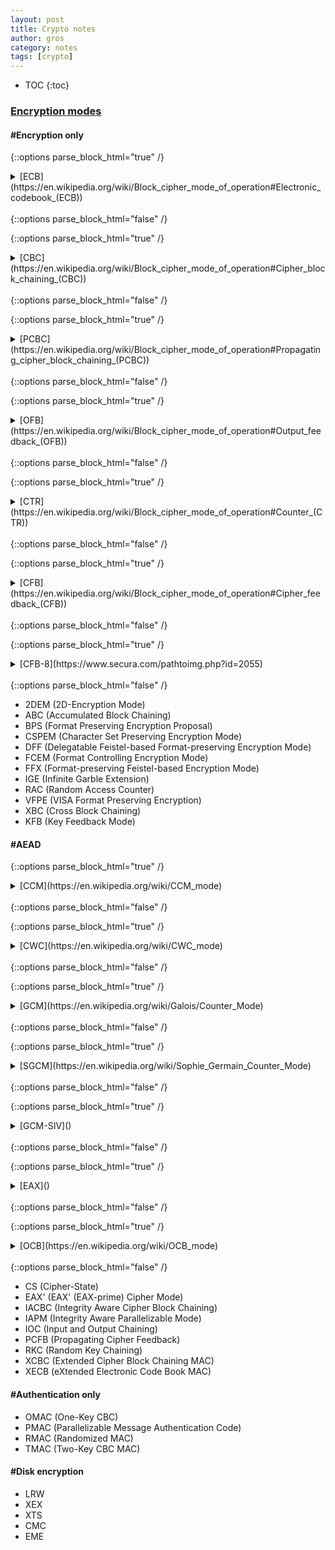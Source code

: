 ```yaml
---
layout: post
title: Crypto notes
author: gros
category: notes
tags: [crypto]
---
```


* TOC
{:toc}


### [Encryption modes](https://csrc.nist.gov/projects/block-cipher-techniques/bcm/modes-development)

#### #Encryption only

{::options parse_block_html="true" /}
<details><summary markdown="span">[ECB](https://en.wikipedia.org/wiki/Block_cipher_mode_of_operation#Electronic_codebook_(ECB))</summary>
Electronic codebook

![](https://upload.wikimedia.org/wikipedia/commons/d/d6/ECB_encryption.svg)
![](https://upload.wikimedia.org/wikipedia/commons/e/e6/ECB_decryption.svg)
</details>
<br/>
{::options parse_block_html="false" /}

{::options parse_block_html="true" /}
<details><summary markdown="span">[CBC](https://en.wikipedia.org/wiki/Block_cipher_mode_of_operation#Cipher_block_chaining_(CBC))</summary>
Cipher block chaining

![](https://upload.wikimedia.org/wikipedia/commons/8/80/CBC_encryption.svg)
![](https://upload.wikimedia.org/wikipedia/commons/2/2a/CBC_decryption.svg)
</details>
<br/>
{::options parse_block_html="false" /}

{::options parse_block_html="true" /}
<details><summary markdown="span">[PCBC](https://en.wikipedia.org/wiki/Block_cipher_mode_of_operation#Propagating_cipher_block_chaining_(PCBC))</summary>
Propagating cipher block chaining

![](https://upload.wikimedia.org/wikipedia/commons/4/47/PCBC_encryption.svg)
![](https://upload.wikimedia.org/wikipedia/commons/5/5b/PCBC_decryption.svg)
</details>
<br/>
{::options parse_block_html="false" /}

{::options parse_block_html="true" /}
<details><summary markdown="span">[OFB](https://en.wikipedia.org/wiki/Block_cipher_mode_of_operation#Output_feedback_(OFB))</summary>
Output feedback

![](https://upload.wikimedia.org/wikipedia/commons/b/b0/OFB_encryption.svg)
![](https://upload.wikimedia.org/wikipedia/commons/f/f5/OFB_decryption.svg)
</details>
<br/>
{::options parse_block_html="false" /}

{::options parse_block_html="true" /}
<details><summary markdown="span">[CTR](https://en.wikipedia.org/wiki/Block_cipher_mode_of_operation#Counter_(CTR))</summary>
Counter

![](https://upload.wikimedia.org/wikipedia/commons/4/4d/CTR_encryption_2.svg)
![](https://upload.wikimedia.org/wikipedia/commons/3/3c/CTR_decryption_2.svg)
</details>
<br/>
{::options parse_block_html="false" /}

{::options parse_block_html="true" /}
<details><summary markdown="span">[CFB](https://en.wikipedia.org/wiki/Block_cipher_mode_of_operation#Cipher_feedback_(CFB))</summary>
Cipher feedback

![](https://upload.wikimedia.org/wikipedia/commons/9/9d/CFB_encryption.svg)
![](https://upload.wikimedia.org/wikipedia/commons/5/57/CFB_decryption.svg)
</details>
<br/>
{::options parse_block_html="false" /}

{::options parse_block_html="true" /}
<details><summary markdown="span">[CFB-8](https://www.secura.com/pathtoimg.php?id=2055)</summary>
Cipher feedback with a bit-width

![]({{"/assets/notes/crypto/cfb8_enc.png"}})
![]({{"/assets/notes/crypto/cfb8_enc_zero.png"}})
</details>
<br/>
{::options parse_block_html="false" /}

  * 2DEM (2D-Encryption Mode)
  * ABC (Accumulated Block Chaining)
  * BPS (Format Preserving Encryption Proposal)
  * CSPEM (Character Set Preserving Encryption Mode)
  * DFF (Delegatable Feistel-based Format-preserving Encryption Mode)
  * FCEM (Format Controlling Encryption Mode)
  * FFX (Format-preserving Feistel-based Encryption Mode)
  * IGE (Infinite Garble Extension)
  * RAC (Random Access Counter)
  * VFPE (VISA Format Preserving Encryption)
  * XBC  (Cross Block Chaining)
  * KFB (Key Feedback Mode)

#### #AEAD

{::options parse_block_html="true" /}
<details><summary markdown="span">[CCM](https://en.wikipedia.org/wiki/CCM_mode)</summary>
Counter with Cipher Block Chaining - Message Authentication Code

![](https://wiki.newae.com/images/1/14/Cbc_mac_source.png)
</details>
<br/>
{::options parse_block_html="false" /}

{::options parse_block_html="true" /}
<details><summary markdown="span">[CWC](https://en.wikipedia.org/wiki/CWC_mode)</summary>
Carter–Wegman + counter
</details>
<br/>
{::options parse_block_html="false" /}

{::options parse_block_html="true" /}
<details><summary markdown="span">[GCM](https://en.wikipedia.org/wiki/Galois/Counter_Mode)</summary>
Galois/Counter Mode

![](https://upload.wikimedia.org/wikipedia/commons/2/25/GCM-Galois_Counter_Mode_with_IV.svg)
</details>
<br/>
{::options parse_block_html="false" /}

{::options parse_block_html="true" /}
<details><summary markdown="span">[SGCM](https://en.wikipedia.org/wiki/Sophie_Germain_Counter_Mode)</summary>
Sophie Germain Counter Mode
</details>
<br/>
{::options parse_block_html="false" /}

{::options parse_block_html="true" /}
<details><summary markdown="span">[GCM-SIV]()</summary>
Galois/Counter Mode with Synthetic Initialization Vector
</details>
<br/>
{::options parse_block_html="false" /}

{::options parse_block_html="true" /}
<details><summary markdown="span">[EAX]()</summary>
A Conventional Authenticated-Encryption Mode
</details>
<br/>
{::options parse_block_html="false" /}

{::options parse_block_html="true" /}
<details><summary markdown="span">[OCB](https://en.wikipedia.org/wiki/OCB_mode)</summary>
Offset codebook mode
</details>
<br/>
{::options parse_block_html="false" /}

  * CS (Cipher-State)
  * EAX' (EAX' (EAX-prime) Cipher Mode)
  * IACBC (Integrity Aware Cipher Block Chaining)
  * IAPM (Integrity Aware Parallelizable Mode)
  * IOC (Input and Output Chaining)
  * PCFB (Propagating Cipher Feedback)
  * RKC (Random Key Chaining)
  * XCBC (Extended Cipher Block Chaining MAC)
  * XECB (eXtended Electronic Code Book MAC) 

#### #Authentication only
  * OMAC (One-Key CBC)
  * PMAC (Parallelizable Message Authentication Code)
  * RMAC (Randomized MAC)
  * TMAC (Two-Key CBC MAC)

#### #Disk encryption
    
  * LRW
  * XEX
  * XTS
  * CMC
  * EME